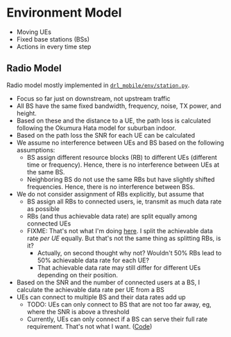 # Environment Model

* Moving UEs
* Fixed base stations (BSs)
* Actions in every time step

## Radio Model

Radio model mostly implemented in [`drl_mobile/env/station.py`](https://github.com/CN-UPB/deep-rl-mobility-management/blob/master/drl_mobile/env/station.py).

* Focus so far just on downstream, not upstream traffic
* All BS have the same fixed bandwidth, frequency, noise, TX power, and height.
* Based on these and the distance to a UE, the path loss is calculated following the Okumura Hata model for suburban indoor.
* Based on the path loss the SNR for each UE can be calculated
* We assume no interference between UEs and BS based on the following assumptions:
    * BS assign different resource blocks (RB) to different UEs (different time or frequency).
    Hence, there is no interference between UEs at the same BS.
    * Neighboring BS do not use the same RBs but have slightly shifted frequencies.
    Hence, there is no interference between BSs.
* We do not consider assignment of RBs explicitly, but assume that
    * BS assign all RBs to connected users, ie, transmit as much data rate as possible
    * RBs (and thus achievable data rate) are split equally among connected UEs
    * FIXME: That's not what I'm doing [here](https://github.com/CN-UPB/deep-rl-mobility-management/blob/master/drl_mobile/env/station.py#L87).
    I split the achievable data rate *per UE* equally. But that's not the same thing as splitting RBs, is it?
        * Actually, on second thought why not? Wouldn't 50% RBs lead to 50% achievable data rate for each UE?
        * That achievable data rate may still differ for different UEs depending on their position.
* Based on the SNR and the number of connected users at a BS, I calculate the achievable data rate per UE from a BS
* UEs can connect to multiple BS and their data rates add up
    * TODO: UEs can only connect to BS that are not too far away, eg, where the SNR is above a threshold
    * Currently, UEs can only connect if a BS can serve their full rate requirement. That's not what I want.
    ([Code](https://github.com/CN-UPB/deep-rl-mobility-management/blob/master/drl_mobile/env/user.py#L120))
